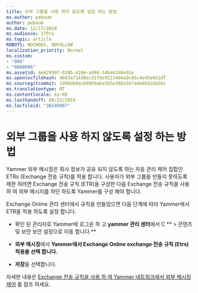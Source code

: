 ```yaml
---
title: 외부 그룹을 사용 하지 않도록 설정 하는 방법
ms.author: pebaum
author: pebaum
ms.date: 12/17/2018
ms.audience: ITPro
ms.topic: article
ROBOTS: NOINDEX, NOFOLLOW
localization_priority: Normal
ms.custom:
- "966"
- "6000006"
ms.assetid: 4e429507-039b-410e-a994-54b443d4e91e
ms.openlocfilehash: 4683a71438ec31f9e9211404a9c66c4e45e0e1df
ms.sourcegitcommit: 1d98db8acb9959aba3b5e308a567ade6b62da56c
ms.translationtype: MT
ms.contentlocale: ko-KR
ms.lasthandoff: 08/22/2019
ms.locfileid: "36540907"
---
```

# <a name="how-to-disable-external-groups"></a>외부 그룹을 사용 하지 않도록 설정 하는 방법

Yammer 외부 메시징은 회사 정보가 공유 되지 않도록 하는 자동 관리 제어 집합인 ETRs (Exchange 전송 규칙)를 적용 합니다. 사용자가 외부 그룹을 만들지 못하도록 제한 하려면 Exchange 전송 규칙 (ETR)을 구성한 다음 Exchange 전송 규칙을 사용 하 여 외부 메시지를 차단 하도록 Yammer를 구성 해야 합니다.
  
Exchange Online 관리 센터에서 규칙을 만들었으면 다음 단계에 따라 Yammer에서 ETR을 적용 하도록 설정 합니다.
  
- 확인 된 관리자로 Yammer에 로그온 하 고 **yammer 관리 센터**에서 C ** \> 콘텐츠 및 보안 보안 설정으로 이동 합니다.**

- **외부 메시징**에서 **Yammer에서 Exchange Online exchange 전송 규칙 (Etrs) 적용을 선택 합니다.**

- **저장**을 선택합니다.

자세한 내용은 [Exchange 전송 규칙을 사용 하 여 Yammer 네트워크에서 외부 메시징 제어](https://support.office.com/article/Control-external-messaging-in-a-Yammer-network-with-Exchange-Transport-Rules-f8fd6403-c8f3-4307-9230-65304d6000d9) 를 참조 하세요.
  